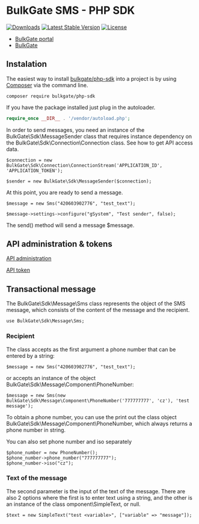 BulkGate SMS - PHP SDK
=============

[![Downloads](https://img.shields.io/packagist/dt/bulkgate/sms.svg)](https://packagist.org/packages/bulkgate/sms)
[![Latest Stable Version](https://img.shields.io/github/release/bulkgate/sms.svg)](https://github.com/bulkgate/sms/releases)
[![License](https://img.shields.io/github/license/bulkgate/sms.svg)](https://github.com/BulkGate/sms/blob/master/LICENSE)

- [BulkGate portal](https://portal.bulkgate.com/) 
- [BulkGate](https://www.bulkgate.com/)

## Instalation

The easiest way to install [bulkgate/php-sdk](https://packagist.org/packages/bulkgate/php-sdk) into a project is by using [Composer](https://getcomposer.org/) via the command line.

```
composer require bulkgate/php-sdk
```


If you have the package installed just plug in the autoloader.

``` php
require_once __DIR__ . '/vendor/autoload.php';
```

In order to send messages, you need an instance of the BulkGate\Sdk\MessageSender class that requires instance dependency on the BulkGate\Sdk\Connection\Connection class. See how to get API access data.

```
$connection = new BulkGate\Sdk\Connection\ConnectionStream('APPLICATION_ID', 'APPLICATION_TOKEN');

$sender = new BulkGate\Sdk\MessageSender($connection);
```

At this point, you are ready to send a message.

```
$message = new Sms("420603902776", "test_text");

$message->settings->configure("gSystem", "Test sender", false);
```

The send() method will send a message $message.

## API administration & tokens

[API administration](https://help.bulkgate.com/docs/en/api-administration.html)

[API token](https://help.bulkgate.com/docs/en/api-tokens.html)

## Transactional message

The BulkGate\Sdk\Message\Sms class represents the object of the SMS message, which consists of the content of the message and the recipient.

```
use BulkGate\Sdk\Message\Sms;
```

### Recipient

The class accepts as the first argument a phone number that can be entered by a string:

```
$message = new Sms("420603902776", "test_text");
```

or accepts an instance of the object BulkGate\Sdk\Message\Component\PhoneNumber:

```
$message = new Sms(new BulkGate\Sdk\Message\Component\PhoneNumber('777777777', 'cz'), 'test message');
```

To obtain a phone number, you can use the print out the class object BulkGate\Sdk\Message\Component\PhoneNumber, which always returns a phone number in string.

You can also set phone number and iso separately

```
$phone_number = new PhoneNumber();
$phone_number->phone_number("777777777");
$phone_number->iso("cz");       
```

### Text of the message

The second parameter is the input of the text of the message. There are also 2 options where the first is to enter text using a string, and the other is an instance of the class omponent\SimpleText, or null.

```
$text = new SimpleText("test <variable>", ["variable" => "message"]);
```

